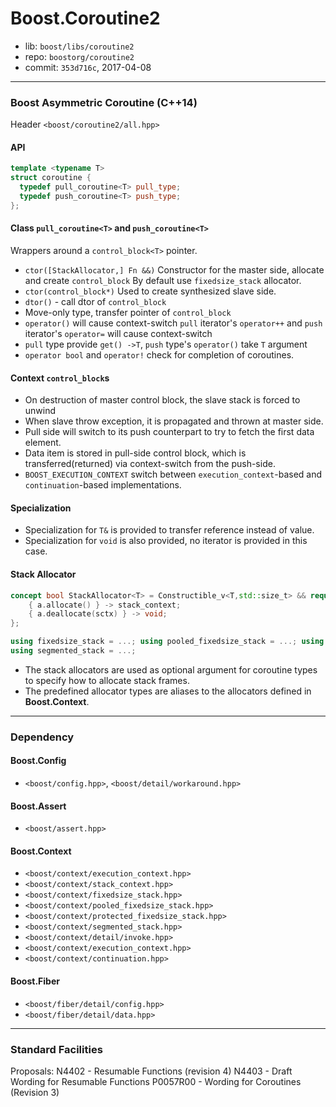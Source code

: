 # Boost.Coroutine2

* lib: `boost/libs/coroutine2`
* repo: `boostorg/coroutine2`
* commit: `353d716c`, 2017-04-08

------
### Boost Asymmetric Coroutine (C++14)

Header `<boost/coroutine2/all.hpp>`

#### API

```c++
template <typename T>
struct coroutine {
  typedef pull_coroutine<T> pull_type;
  typedef push_coroutine<T> push_type;
};
```

#### Class `pull_coroutine<T>` and `push_coroutine<T>`

Wrappers around a `control_block<T>` pointer.

* `ctor([StackAllocator,] Fn &&)`
  Constructor for the master side, allocate and create `control_block`
  By default use `fixedsize_stack` allocator.
* `ctor(control_block*)`
  Used to create synthesized slave side.
* `dtor()` - call dtor of `control_block`
* Move-only type, transfer pointer of `control_block`
* `operator()` will cause context-switch
  `pull` iterator's `operator++` and `push` iterator's `operator=` will cause context-switch
* `pull` type provide `get() ->T`, `push` type's `operator()` take `T` argument
* `operator bool` and `operator!` check for completion of coroutines.

#### Context `control_block`s

* On destruction of master control block, the slave stack is forced to unwind
* When slave throw exception, it is propagated and thrown at master side.
* Pull side will switch to its push counterpart to try to fetch the first data element.
* Data item is stored in pull-side control block, which is transferred(returned) via
  context-switch from the push-side.
* `BOOST_EXECUTION_CONTEXT` switch between `execution_context`-based and `continuation`-based implementations.

#### Specialization

* Specialization for `T&` is provided to transfer reference instead of value.
* Specialization for `void` is also provided, no iterator is provided in this case.

#### Stack Allocator

```c++
concept bool StackAllocator<T> = Constructible_v<T,std::size_t> && requires(T a, stack_context sctx) {
    { a.allocate() } -> stack_context;
    { a.deallocate(sctx) } -> void;
};

using fixedsize_stack = ...; using pooled_fixedsize_stack = ...; using protected_fixedsize_stack = ...;
using segmented_stack = ...;
```

* The stack allocators are used as optional argument for coroutine types to specify how to allocate stack frames.
* The predefined allocator types are aliases to the allocators defined in **Boost.Context**.

------
### Dependency

#### Boost.Config

* `<boost/config.hpp>`, `<boost/detail/workaround.hpp>`

#### Boost.Assert

* `<boost/assert.hpp>`

#### Boost.Context

* `<boost/context/execution_context.hpp>`
* `<boost/context/stack_context.hpp>`
* `<boost/context/fixedsize_stack.hpp>`
* `<boost/context/pooled_fixedsize_stack.hpp>`
* `<boost/context/protected_fixedsize_stack.hpp>`
* `<boost/context/segmented_stack.hpp>`
* `<boost/context/detail/invoke.hpp>`
* `<boost/context/execution_context.hpp>`
* `<boost/context/continuation.hpp>`

#### Boost.Fiber

* `<boost/fiber/detail/config.hpp>`
* `<boost/fiber/detail/data.hpp>`

------
### Standard Facilities

Proposals:
  N4402 - Resumable Functions (revision 4)
  N4403 - Draft Wording for Resumable Functions
  P0057R00 - Wording for Coroutines (Revision 3)
